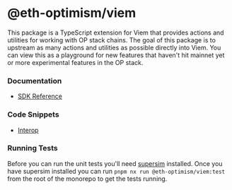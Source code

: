 # @eth-optimism/viem

This package is a TypeScript extension for Viem that provides actions and utilities for working with OP stack chains. The goal of this package is to upstream as many actions and utilities as possible directly into Viem. You can view this as a playground for new features that haven't hit mainnet yet or more experimental features in the OP stack.

### Documentation
* [SDK Reference](./docs/README.md)

### Code Snippets
* [Interop](./src/test/e2e/interop.spec.ts)

### Running Tests

Before you can run the unit tests you'll need [supersim](https://github.com/ethereum-optimism/supersim) installed. Once you have supersim installed you can run `pnpm nx run @eth-optimism/viem:test` from the root of the monorepo to get the tests running.
